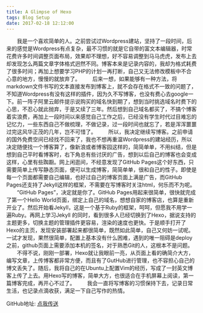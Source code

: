 ```yaml
---
title: A Glimpse of Hexo
tags: Blog Setup
date: 2017-02-18 12:12:00
---
```



&emsp;&emsp;我是一个喜欢简单的人。之前尝试过Wordpress建站，坚持了一段时间，后来的感觉是Wordpress有点复杂，最不习惯的就是它自带的富文本编辑器，时常花费许多时间调整页面布局，效果却不理想，好不容易调整到马马虎虎，发布上去却发现怎么两篇文章字体格式迥然不同。博客本来是记录内容的，我却为格式耗费了很多时间；再加上想要学习PHP的计划一再打断，自己又无法修改模板中不合心意的地方，慢慢的就放弃了。
&emsp;&emsp;后来一想，如果能够有一种方法，将markdown文件书写的文本直接发布到博客上，就不会存在格式不一致的问题了，不知道Wordpress有没有这样的插件，因为久不写博客，也没有费心去google一下。前一阵子阿里云邮件提示说购买的域名快到期了，想到当时挑选域名时费下的心思，不忍心就此抛弃，于是又续了三年。然后想到自己域名都买了，不搞个博客着实浪费，再加上一段时间以来感觉自己工作之后，已经没有学生时代过目难忘的记忆力，一些东西自己不做梳理，不做记录，过一段时间也就忘了，若是浑浑噩噩过完这风华正茂的几年，岂不可惜了。
&emsp;&emsp;所以，我决定继续写博客。之前申请的国外免费空间已经找不回来了，我也不想再重温Wordpress的建站经历，所以决定随便找一个博客算了，像新浪或者博客园这样的，简简单单，不用纠结，但是想到自己平时看博客时，右下角总有些讨厌的广告，想到以后自己的博客也会变成这样，心里有些踟蹰。网上闲逛间，不经意发现了GitHub Pages这个好东西，只需要简单上传写静态页面，便可以生成博客，简简单单，很和自己的性子。即使是每一个页面都需要自己编辑，也好过自己的博客页面上满是广告，而GitHub Pages还支持了Jekyll这样的框架，不需要在写博客时关注html，何乐而不为呢。
&emsp;&emsp;“GitHub Pages”，决定就是你了。GitHub Pages用起来很简单，很快就完成了第一个Hello World页面，绑定上自己的域名，想想自家的博客店，也算是重新开业了。然后开始看Jekyll，这是一个基于Ruby的框架，呵呵，但愿我不用学一遍Ruby。再网上学习Jekyll 的同时，看到很多人已经切换到了Hexo，据说支持的主题更多，切换主题的管理插件更容易，渲染的速度也更快。于是顺手打开了Hexo的主页，发现安装部署起来都很简单，既然如此简单，自己又何妨一试呢。一试才发现，果然很简单，配置上基本没有什么困难，遇到的唯一阻碍是deploy之前，github页面上需要添加本机的签名，对于熟悉Git的人，这根本不是问题。
&emsp;&emsp;不得不说，刚刚一部署，Hexo就让我眼前一亮，从页面上看的确简介大方，编写文章，上传博客都非常方便，而且有了GutHub进行管理，也不容担心自己的博文丢失了。随后，我将自己的在Ubuntu上配置Vim的经历，写成了一封英文博客上传了上去。用Hexo写的博客，简单大方，也很适合在手机屏幕上阅读，第一篇博客完成，再开心不过了。
&emsp;&emsp;我会一直将写博客的习惯保持下去，记录日常生活，也记录点滴收获，满足一下自己写作的热情。


GitHub地址: [点我传送](https://github.com/yiayiao/Blog)